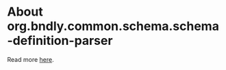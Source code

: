 # About org.bndly.common.schema.schema-definition-parser
Read more [here][docs].

[docs]: ./org.bndly.common.schema.schema-definition-parser.html
